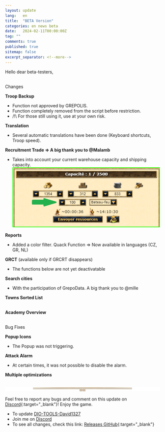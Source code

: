 ```yaml
---
layout: update
lang:   en
title:  "BETA Version"
categories: en news beta
date:   2024-02-11T00:00:00Z
tag: ""
comments: true
published: true
sitemap: false
excerpt_separator: <!--more-->
---
```

Hello dear beta-testers,<br><br>

<!--more-->

<div class="gpcl tip">Changes</div>

**Troop Backup**
* Function not approved by GREPOLIS.
* Function completely removed from the script before restriction.
* /!\ For those still using it, use at your own risk.

**Translation**
* Several automatic translations have been done (Keyboard shortcuts, Troop speed).

**Recruitment Trade => A big thank you to @Malamb**
* Takes into account your current warehouse capacity and shipping capacity.<br>
![Recruitment Trade](/img/update/Capture-d-ecran-2024-02-11-141008.png)

**Reports**
* Added a color filter. Quack Function => Now available in languages (CZ, GR, NL)

**GRCT** (available only if GRCRT disappears)
* The functions below are not yet deactivatable

**Search cities**
* With the participation of GrepoData. A big thank you to @mille

**Towns Sorted List**<br><br>

**Academy Overview**<br><br>

<div class="gpcl bug">Bug Fixes</div>

**Popup Icons**
* The Popup was not triggering.

**Attack Alarm**
* At certain times, it was not possible to disable the alarm.

**Multiple optimizations**
<br><br>

![gpcl-line](/img/site/gpcl/gpcl-line.png)

Feel free to report any bugs and comment on this update on [Discord][2]{:target="_blank"}!
Enjoy the game.

* To update [DIO-TOOLS-David1327][1]
* Join me on [Discord][2]
* To see all changes, check this link: [Releases GitHub](https://github.com/DIO-David1327/DIO-TOOLS-David1327/releases){:target="_blank"}


[1]: /DIO-TOOLS-David1327/code.user.js "DIO-TOOLS-David1327"
[2]: https://discord.gg/Q7WXtmRNRW "https://discord.gg/Q7WXtmRNRW"
